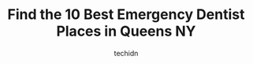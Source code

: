---
layout: ampstory
image: https://i0.wp.com/www.depkes.org/wp-content/uploads/2023/06/emergency-dentist-0-in-queens-ny-1685767738.jpeg?resize=640,853
author: techidn
featured: false
description: Discover the impressive array of Emergency Dentist options in Queens NY, where you can find 10 of the largest Emergency Dentist establishments in the area. From renowned classics to hidden g
title: Find the 10 Best Emergency Dentist Places in Queens NY
cover:
   title: Find the 10 Best Emergency Dentist Places in Queens NY
   subtitle: Rickpate
   background: https://www.depkes.org/wp-content/uploads/2023/06/emergency-dentist-0-in-queens-ny-1685767738.jpeg

pages: 
 - layout: thirds
   top: <h1>#1 Dental Made Easy - Forest hills, Queens</h1>
   bottom: "<p>Great experience. The staff is amazing. The person at the front desk is so kind and friendly. Lorana was such a great help and she answered all of my questions; she was v</p>"
   background: https://www.depkes.org/wp-content/uploads/2023/06/emergency-dentist-1-in-queens-ny-1685767739.jpeg
   backgroundblur: true
 - layout: thirds
   top: <h1>#2 Queens Emergency Dental</h1>
   bottom: "<p>Dr. Marks is truly a gem in the dental industry. I was absolutely terrified of getting my wisdom teeth removed, but he put me at ease from the moment I walked into his of</p>"
   background: https://www.depkes.org/wp-content/uploads/2023/06/emergency-dentist-2-in-queens-ny-1685767740.jpeg
   cta:
      link: https://www.depkes.org/blog/find-the-10-best-emergency-dentist-places-in-queens-ny/
      text: Find the 10 Best Emergency Dentist Places in Queens NY
 - layout: thirds
   top: <h1>#3 Soft Touch Dental NY - Best Dentist Forest Hills, Dental implants, Emergency Dental Care, Teeth Whitening</h1>
   bottom: "<p>65-14 108th St, Queens, NY 11375, United States</p>"
   background: https://www.depkes.org/wp-content/uploads/2023/06/emergency-dentist-3-in-queens-ny-1685767740.jpeg
   cta:
      link: https://www.depkes.org/blog/find-the-10-best-emergency-dentist-places-in-queens-ny/
      text: Find the 10 Best Emergency Dentist Places in Queens NY
 - layout: thirds
   top: <h1>#4 Dr. Igor Abayev DDS | Cosmetic Dentist 11375 | Emergency Dentist 11375</h1>
   bottom: "<p>118-16 Queens Blvd Suite 101, Forest Hills, NY 11375, United States</p>"
   background: https://images.unsplash.com/photo-1561679660-d00ee1e0dc8e?ixlib=rb-4.0.3&ixid=MnwxMjA3fDB8MHxwaG90by1wYWdlfHx8fGVufDB8fHx8&auto=format&fit=crop&w=640&h=853&q=80
   cta:
      link: https://www.depkes.org/blog/find-the-10-best-emergency-dentist-places-in-queens-ny/
      text: Find the 10 Best Emergency Dentist Places in Queens NY
 - layout: thirds
   top: <h1>#5 Emergency Dentist Rego Park</h1>
   bottom: "<p>6260 99th St #1133a, Rego Park, NY 11374, United States</p>"
   background: https://images.unsplash.com/photo-1462556791646-c201b8241a94?ixlib=rb-4.0.3&ixid=MnwxMjA3fDB8MHxwaG90by1wYWdlfHx8fGVufDB8fHx8&auto=format&fit=crop&w=640&h=853&q=80
   cta:
      link: https://www.depkes.org/blog/find-the-10-best-emergency-dentist-places-in-queens-ny/
      text: Find the 10 Best Emergency Dentist Places in Queens NY
 - layout: thirds
   top: <h1>#6 Emergency Dentist Howard Beach</h1>
   bottom: "<p>158-49 86th St, Queens, NY 11414, United States</p>"
   background: https://images.unsplash.com/photo-1557672172-298e090bd0f1?ixlib=rb-4.0.3&ixid=MnwxMjA3fDB8MHxwaG90by1wYWdlfHx8fGVufDB8fHx8&auto=format&fit=crop&w=640&h=853&q=80
   cta:
      link: https://www.depkes.org/blog/find-the-10-best-emergency-dentist-places-in-queens-ny/
      text: Find the 10 Best Emergency Dentist Places in Queens NY
 - layout: thirds
   top: <h1>#7 Flushing Emergency Dental</h1>
   bottom: "<p>36-18 Union St, Queens, NY 11354, United States</p>"
   background: https://images.unsplash.com/photo-1533998839656-76f5e4b2bccb?ixlib=rb-4.0.3&ixid=MnwxMjA3fDB8MHxwaG90by1wYWdlfHx8fGVufDB8fHx8&auto=format&fit=crop&w=640&h=853&q=80
   cta:
      link: https://www.depkes.org/blog/find-the-10-best-emergency-dentist-places-in-queens-ny/
      text: Find the 10 Best Emergency Dentist Places in Queens NY
 - layout: thirds
   middle: Continue reading...
   background: https://images.unsplash.com/photo-1599422314077-f4dfdaa4cd09?ixlib=rb-4.0.3&ixid=MnwxMjA3fDB8MHxwaG90by1wYWdlfHx8fGVufDB8fHx8&auto=format&fit=crop&w=640&h=853&q=80
   cta:
      link: https://www.depkes.org/blog/find-the-10-best-emergency-dentist-places-in-queens-ny/
      text: Find the 10 Best Emergency Dentist Places in Queens NY
      
---